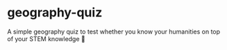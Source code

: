 # geography-quiz
A simple geography quiz to test whether you know your humanities on top of your STEM knowledge 🙂
